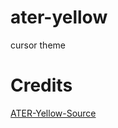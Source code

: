 # ater-yellow
cursor theme

# Credits
[ATER-Yellow-Source](https://github.com/Pulgovisk/ATER-Yellow-Source)
